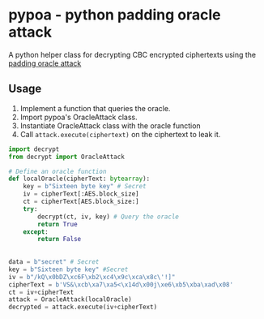 # pypoa - python padding oracle attack
A python helper class for decrypting CBC encrypted ciphertexts using the [padding oracle attack](https://en.wikipedia.org/wiki/Padding_oracle_attack)

## Usage
1. Implement a function that queries the oracle.
2. Import pypoa's OracleAttack class.
3. Instantiate OracleAttack class with the oracle function
4. Call `attack.execute(ciphertext)` on the ciphertext to leak it.

```python
import decrypt
from decrypt import OracleAttack

# Define an oracle function
def localOracle(cipherText: bytearray):
    key = b"Sixteen byte key" # Secret
    iv = cipherText[:AES.block_size]
    ct = cipherText[AES.block_size:]
    try:
        decrypt(ct, iv, key) # Query the oracle
        return True
    except:
        return False
        
       
data = b"secret" # Secret
key = b"Sixteen byte key" #Secret 
iv = b"/kQ\x0bDZ\xc6F\xb2\xc4\x9c\xca\x8c\'!]"
cipherText = b'VS&\xcb\xa7\xa5<\x14d\x00j\xe6\xb5\xba\xad\x08'
ct = iv+cipherText
attack = OracleAttack(localOracle)
decrypted = attack.execute(iv+cipherText)
 ```


